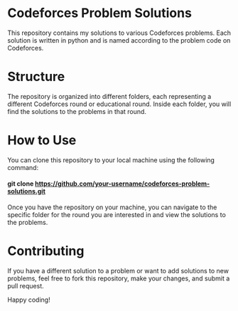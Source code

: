 # Codeforces Problem Solutions
This repository contains my solutions to various Codeforces problems. Each solution is written in python and is named according to the problem code on Codeforces.

# Structure
The repository is organized into different folders, each representing a different Codeforces round or educational round. Inside each folder, you will find the solutions to the problems in that round.

# How to Use
You can clone this repository to your local machine using the following command:

#### git clone https://github.com/your-username/codeforces-problem-solutions.git
Once you have the repository on your machine, you can navigate to the specific folder for the round you are interested in and view the solutions to the problems.

# Contributing
If you have a different solution to a problem or want to add solutions to new problems, feel free to fork this repository, make your changes, and submit a pull request.

Happy coding!
